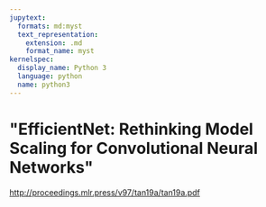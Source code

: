```yaml
---
jupytext:
  formats: md:myst
  text_representation:
    extension: .md
    format_name: myst
kernelspec:
  display_name: Python 3
  language: python
  name: python3
---
```


# "EfficientNet: Rethinking Model Scaling for Convolutional Neural Networks"

http://proceedings.mlr.press/v97/tan19a/tan19a.pdf